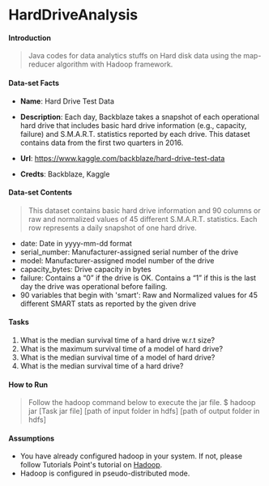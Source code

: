 # HardDriveAnalysis


#### Introduction
> Java codes for data analytics stuffs on Hard disk data using the map-reducer algorithm with Hadoop framework.

#### Data-set Facts
 * <strong>Name</strong>: Hard Drive Test Data

 * <strong>Description</strong>: Each day, Backblaze takes a snapshot of each operational hard drive that includes basic hard drive information (e.g., capacity, failure) and S.M.A.R.T. statistics reported by each drive. This dataset contains data from the first two quarters in 2016.

 * <strong>Url</strong>: https://www.kaggle.com/backblaze/hard-drive-test-data
 
 * <strong>Credts</strong>: Backblaze, Kaggle

#### Data-set Contents
> This dataset contains basic hard drive information and 90 columns or raw and normalized values of 45 different S.M.A.R.T. statistics. Each row represents a daily snapshot of one hard drive.

+ date: Date in yyyy-mm-dd format
+ serial_number: Manufacturer-assigned serial number of the drive
+ model: Manufacturer-assigned model number of the drive
+ capacity_bytes: Drive capacity in bytes
+ failure: Contains a “0” if the drive is OK. Contains a “1” if
  this is the last day the drive was operational before failing.
+ 90 variables that begin with 'smart': Raw and Normalized values
  for 45 different SMART stats as reported by the given drive

#### Tasks
1. What is the median survival time of a hard drive w.r.t size?
2. What is the maximum survival time of a model of hard drive?
3. What is the median survival time of a model of hard drive?
4. What is the median survival time of a hard drive?

#### How to Run
> Follow the hadoop command below to execute the jar file.
   $ hadoop jar [Task jar file] [path of input folder in hdfs] [path of output folder in hdfs] 
   
#### Assumptions
* You have already configured hadoop in your system. If not, please follow Tutorials Point's tutorial on [Hadoop](https://www.google.com).
* Hadoop is configured in pseudo-distributed mode.
